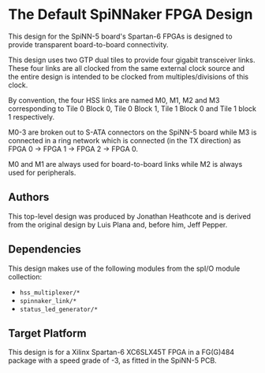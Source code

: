 The Default SpiNNaker FPGA Design
=================================

This design for the SpiNN-5 board's Spartan-6 FPGAs is designed to provide transparent
board-to-board connectivity.

This design uses two GTP dual tiles to provide four gigabit transceiver links.  These four links
are all clocked from the same external clock source and the entire design is intended to be clocked
from multiples/divisions of this clock.

By convention, the four HSS links are named M0, M1, M2 and M3 corresponding to Tile 0 Block 0, Tile
0 Block 1, Tile 1 Block 0 and Tile 1 block 1 respectively.

M0-3 are broken out to S-ATA connectors on the SpiNN-5 board while M3 is connected in a ring
network which is connected (in the TX direction) as  FPGA 0 -> FPGA 1 -> FPGA 2 -> FPGA 0.

M0 and M1 are always used for board-to-board links while M2 is always used for peripherals.

Authors
-------

This top-level design was produced by Jonathan Heathcote and is derived from the original design by
Luis Plana and, before him, Jeff Pepper.


Dependencies
------------

This design makes use of the following modules from the spI/O module collection:
* `hss_multiplexer/*`
* `spinnaker_link/*`
* `status_led_generator/*`


Target Platform
---------------

This design is for a Xilinx Spartan-6 XC6SLX45T FPGA in a FG(G)484 package with a speed grade of
-3, as fitted in the SpiNN-5 PCB.


